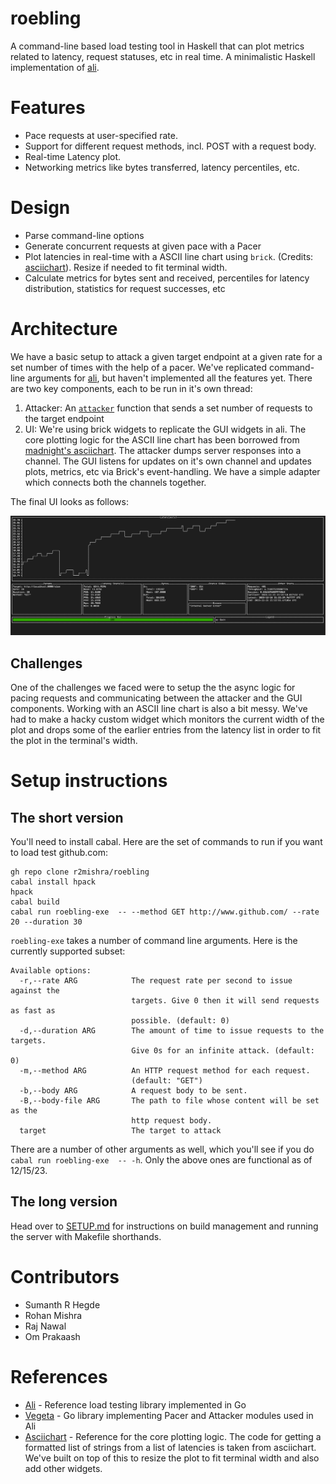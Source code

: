 # roebling

A command-line based load testing tool in Haskell that can plot metrics related to latency, request statuses, etc in real time. A minimalistic Haskell implementation of [ali](https://github.com/nakabonne/ali).

# Features
- Pace requests at user-specified rate.
- Support for different request methods, incl. POST with a request body.
- Real-time Latency plot.
- Networking metrics like bytes transferred, latency percentiles, etc.


# Design
- Parse command-line options
- Generate concurrent requests at given pace with a Pacer
- Plot latencies in real-time with a ASCII line chart using `brick`. (Credits: [asciichart](https://github.com/madnight/asciichart)). Resize if needed to fit terminal width.
- Calculate metrics for bytes sent and received, percentiles for latency distribution, statistics for request successes, etc

# Architecture
We have a basic setup to attack a given target endpoint at a given rate for a set number of times with the help of a pacer. We've replicated command-line arguments for [ali](https://github.com/nakabonne/ali), but haven't implemented all the features yet. There are two key components, each to be run in it's own thread: 
1. Attacker: An [`attacker`](./src/Lib.hs) function that sends a set number of requests to the target endpoint
2. UI: We're using brick widgets to replicate the GUI widgets in ali. The core plotting logic for the ASCII line chart has been borrowed from [madnight's asciichart](https://github.com/madnight/asciichart). The attacker dumps server responses into a channel. The GUI listens for updates on it's own channel and updates plots, metrics, etc via Brick's event-handling. We have a simple adapter which connects both the channels together.

The final UI looks as follows:

![UI](images/brick_ui.png)


## Challenges
One of the challenges we faced were to setup the the async logic for pacing requests and communicating between the attacker and the GUI components. Working with an ASCII line chart is also a bit messy. We've had to make a hacky custom widget which monitors the current width of the plot and drops some of the earlier entries from the latency list in order to fit the plot in the terminal's width.

# Setup instructions

## The short version

You'll need to install cabal. Here are the set of commands to run if you want to load test github.com:

```
gh repo clone r2mishra/roebling
cabal install hpack 
hpack
cabal build
cabal run roebling-exe  -- --method GET http://www.github.com/ --rate 20 --duration 30
```
`roebling-exe` takes a number of command line arguments. Here is the currently supported subset:

```
Available options:
  -r,--rate ARG            The request rate per second to issue against the
                           targets. Give 0 then it will send requests as fast as
                           possible. (default: 0)
  -d,--duration ARG        The amount of time to issue requests to the targets.
                           Give 0s for an infinite attack. (default: 0)
  -m,--method ARG          An HTTP request method for each request.
                           (default: "GET")
  -b,--body ARG            A request body to be sent.
  -B,--body-file ARG       The path to file whose content will be set as the
                           http request body.
  target                   The target to attack
```

There are a number of other arguments as well, which you'll see if you do `cabal run roebling-exe  -- -h`. Only the above ones are functional as of 12/15/23.

## The long version

Head over to [SETUP.md](/SETUP.md) for instructions on build management and running the server with Makefile shorthands. 

# Contributors
- Sumanth R Hegde
- Rohan Mishra
- Raj Nawal
- Om Prakaash

# References
- [Ali](https://github.com/nakabonne/ali) - Reference load testing library implemented in Go
- [Vegeta](https://github.com/tsenart/vegeta) - Go library implementing Pacer and Attacker modules used in Ali 
- [Asciichart](https://github.com/madnight/asciichart) - Reference for the core plotting logic. The code for getting a formatted list of strings from a list of latencies is taken from asciichart. We've built on top of this to resize the plot to fit terminal width and also add other widgets.

